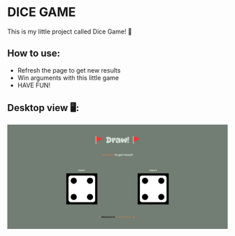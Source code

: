 # DICE GAME

This is my little project called Dice Game! 🙌

## How to use:

- Refresh the page to get new results
- Win arguments with this little game
- HAVE FUN!

## Desktop view 🖥️:

![PROJECTIMAGE](imgs/project.png)
